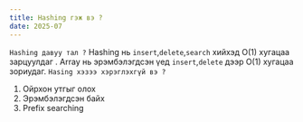 ```yaml
---
title: Hashing гэж вэ ?
date: 2025-07
---
```


`Hashing давуу тал ?`
Hashing нь `insert`,`delete`,`search` хийхэд O(1) хугацаа зарцуулдаг .
Array нь эрэмбэлэгдсэн үед `insert`,`delete` дээр O(1) хугацаа зориудаг.
`Hasing хэзээ хэрэглэхгүй вэ ?`

1. Ойрхон утгыг олох
2. Эрэмбэлэгдсэн байх
3. Prefix searching
